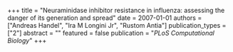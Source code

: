 +++
title = "Neuraminidase inhibitor resistance in influenza: assessing the danger of its generation and spread"
date = 2007-01-01
authors = ["Andreas Handel", "Ira M Longini Jr", "Rustom Antia"]
publication_types = ["2"]
abstract = ""
featured = false
publication = "*PLoS Computational Biology*"
+++


